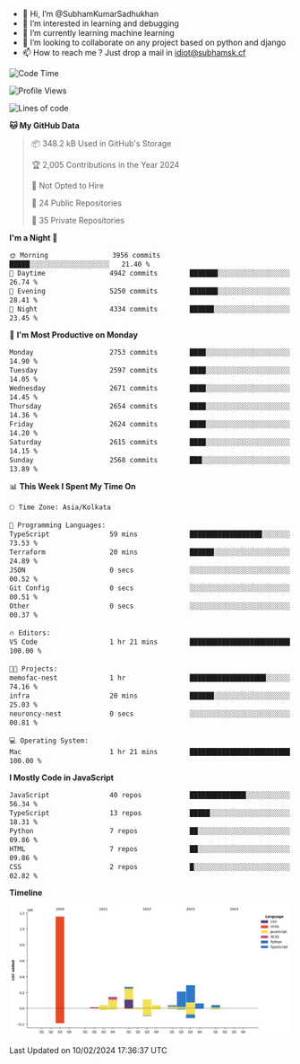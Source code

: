 - 👋 Hi, I’m @SubhamKumarSadhukhan
- 👀 I’m interested in learning and debugging
- 🌱 I’m currently learning machine learning
- 💞️ I’m looking to collaborate on any project based on python and django
- 📫 How to reach me ?
      Just drop a mail in idiot@subhamsk.cf

<!---
SubhamKumarSadhukhan/SubhamKumarSadhukhan is a ✨ special ✨ repository because its `README.md` (this file) appears on your GitHub profile.
You can click the Preview link to take a look at your changes.
--->


<!--START_SECTION:waka-->
![Code Time](http://img.shields.io/badge/Code%20Time-1%2C928%20hrs%207%20mins-blue)

![Profile Views](http://img.shields.io/badge/Profile%20Views-0-blue)

![Lines of code](https://img.shields.io/badge/From%20Hello%20World%20I%27ve%20Written-2.4%20million%20lines%20of%20code-blue)

**🐱 My GitHub Data** 

> 📦 348.2 kB Used in GitHub's Storage 
 > 
> 🏆 2,005 Contributions in the Year 2024
 > 
> 🚫 Not Opted to Hire
 > 
> 📜 24 Public Repositories 
 > 
> 🔑 35 Private Repositories 
 > 
**I'm a Night 🦉** 

```text
🌞 Morning                3956 commits        █████░░░░░░░░░░░░░░░░░░░░   21.40 % 
🌆 Daytime                4942 commits        ███████░░░░░░░░░░░░░░░░░░   26.74 % 
🌃 Evening                5250 commits        ███████░░░░░░░░░░░░░░░░░░   28.41 % 
🌙 Night                  4334 commits        ██████░░░░░░░░░░░░░░░░░░░   23.45 % 
```
📅 **I'm Most Productive on Monday** 

```text
Monday                   2753 commits        ████░░░░░░░░░░░░░░░░░░░░░   14.90 % 
Tuesday                  2597 commits        ████░░░░░░░░░░░░░░░░░░░░░   14.05 % 
Wednesday                2671 commits        ████░░░░░░░░░░░░░░░░░░░░░   14.45 % 
Thursday                 2654 commits        ████░░░░░░░░░░░░░░░░░░░░░   14.36 % 
Friday                   2624 commits        ████░░░░░░░░░░░░░░░░░░░░░   14.20 % 
Saturday                 2615 commits        ████░░░░░░░░░░░░░░░░░░░░░   14.15 % 
Sunday                   2568 commits        ███░░░░░░░░░░░░░░░░░░░░░░   13.89 % 
```


📊 **This Week I Spent My Time On** 

```text
🕑︎ Time Zone: Asia/Kolkata

💬 Programming Languages: 
TypeScript               59 mins             ██████████████████░░░░░░░   73.53 % 
Terraform                20 mins             ██████░░░░░░░░░░░░░░░░░░░   24.89 % 
JSON                     0 secs              ░░░░░░░░░░░░░░░░░░░░░░░░░   00.52 % 
Git Config               0 secs              ░░░░░░░░░░░░░░░░░░░░░░░░░   00.51 % 
Other                    0 secs              ░░░░░░░░░░░░░░░░░░░░░░░░░   00.37 % 

🔥 Editors: 
VS Code                  1 hr 21 mins        █████████████████████████   100.00 % 

🐱‍💻 Projects: 
memofac-nest             1 hr                ███████████████████░░░░░░   74.16 % 
infra                    20 mins             ██████░░░░░░░░░░░░░░░░░░░   25.03 % 
neuroncy-nest            0 secs              ░░░░░░░░░░░░░░░░░░░░░░░░░   00.81 % 

💻 Operating System: 
Mac                      1 hr 21 mins        █████████████████████████   100.00 % 
```

**I Mostly Code in JavaScript** 

```text
JavaScript               40 repos            ██████████████░░░░░░░░░░░   56.34 % 
TypeScript               13 repos            █████░░░░░░░░░░░░░░░░░░░░   18.31 % 
Python                   7 repos             ██░░░░░░░░░░░░░░░░░░░░░░░   09.86 % 
HTML                     7 repos             ██░░░░░░░░░░░░░░░░░░░░░░░   09.86 % 
CSS                      2 repos             █░░░░░░░░░░░░░░░░░░░░░░░░   02.82 % 
```



**Timeline**

![Lines of Code chart](https://raw.githubusercontent.com/SubhamKumarSadhukhan/SubhamKumarSadhukhan/main/assets/bar_graph.png)


 Last Updated on 10/02/2024 17:36:37 UTC
<!--END_SECTION:waka-->
